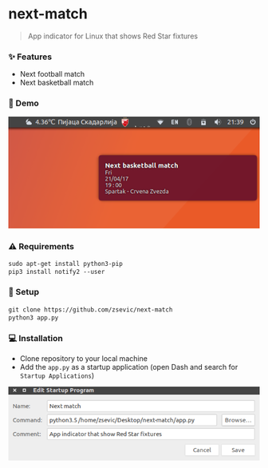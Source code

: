 # next-match

> App indicator for Linux that shows Red Star fixtures

### :sparkles: Features

- Next football match
- Next basketball match

### :rocket: Demo

![preview](https://github.com/zsevic/next-match/blob/master/images/demo.png)

### :warning: Requirements

```
sudo apt-get install python3-pip
pip3 install notify2 --user
```

### :wrench: Setup

```
git clone https://github.com/zsevic/next-match
python3 app.py
```

### :computer: Installation

- Clone repository to your local machine
- Add the `app.py` as a startup application (open Dash and search for `Startup Applications`)

![startup application](https://github.com/zsevic/next-match/blob/master/images/startupapp.png)
